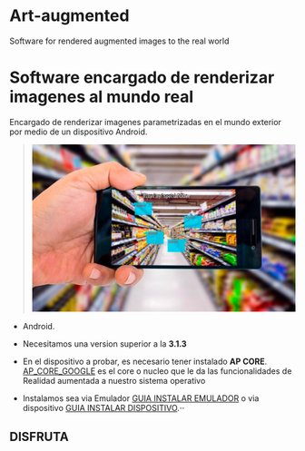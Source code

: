 # Art-augmented
Software for rendered augmented images to the real world

# Software encargado de renderizar imagenes al mundo real

Encargado de renderizar imagenes parametrizadas en el mundo exterior por medio de un dispositivo Android.


> ![Ejemplo realidad aumentada](/raw/images/aumented.jpg)

 * Android.

  * Necesitamos una version superior a la **3.1.3**

  * En el dispositivo a probar, es necesario tener instalado **AP CORE**. [AP_CORE_GOOGLE](https://play.google.com/store/apps/details?id=com.google.ar.core&hl=en_GB) es el core o nucleo que le da las funcionalidades de Realidad aumentada a nuestro sistema operativo

  * Instalamos sea via Emulador [GUIA INSTALAR EMULADOR](https://developer.android.com/studio/run/emulator?hl=es-419) o via dispositivo [GUIA INSTALAR DISPOSITIVO](https://developer.android.com/studio/run/device?hl=es-419).⋅⋅

## DISFRUTA

